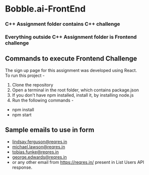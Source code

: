 # Bobble.ai-FrontEnd

### C++ Assignment folder contains C++ challenge
### Everything outside C++ Assignment folder is Frontend challenge

## Commands to execute Frontend Challenge
The sign up page for this assignment was developed using React.  
To run this project -
1. Clone the repository
2. Open a terminal in the root folder, which contains package.json
3. If you don't have npm installed, install it, by installing node.js
4. Run the following commands -
  * npm install
  * npm start  
  
## Sample emails to use in form
- lindsay.ferguson@reqres.in
- michael.lawson@reqres.in
- tobias.funke@reqres.in
- george.edwards@reqres.in
- or any other email from https://reqres.in/ present in List Users API response.
